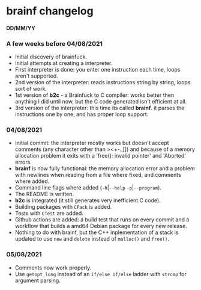 # brainf changelog

#### DD/MM/YY

### A few weeks before 04/08/2021
- Initial discovery of brainfuck.
- Initial attempts at creating a interpreter.
- First interpreter is done: you enter one instruction each time, loops aren't supported.
- 2nd version of the interpreter: reads instructions string by string, loops sort of work.
- 1st version of **b2c** - a Brainfuck to C compiler: works better then anything I did until now, but the C code generated isn't efficient at all.
- 3rd version of the interpreter: this time its called **brainf**. it parses the instructions one by one, and has proper loop support.

### 04/08/2021
- Initial commit: the interpreter mostly works but doesn't accept comments (any character other than ><+-.,[]) and because of a memory allocation problem it exits with a 'free(): invalid pointer' and 'Aborted' errors.
- **brainf** is now fully functional: the memory allocation error and a problem with newlines when reading from a file where fixed, and comments where added.
- Command line flags where added (`-h`|`--help` `-p`|`--program`).
- The README is written.
- **b2c** is integrated (it still generates very inefficient C code).
- Building packages with `CPack` is added.
- Tests with `CTest` are added.
- Github actions are added: a build test that runs on every commit and a workflow that builds a amd64 Debian package for every new release.
- Nothing to do with brainf, but the C++ inplementation of a stack is updated to use `new` and `delete` instead of `malloc()` and `free()`.

### 05/08/2021
- Comments now work properly.
- Use `getopt_long` instead of an `if/else if/else` ladder with `strcmp` for argument parsing.
